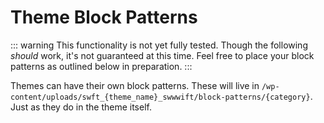 # Theme Block Patterns

::: warning
This functionality is not yet fully tested. Though the following *should* work, it's not guaranteed at this time. Feel free to place your block patterns as outlined below in preparation.
:::

Themes can have their own block patterns. These will live in `/wp-content/uploads/swft_{theme_name}_swwwift/block-patterns/{category}`. Just as they do in the theme itself.
